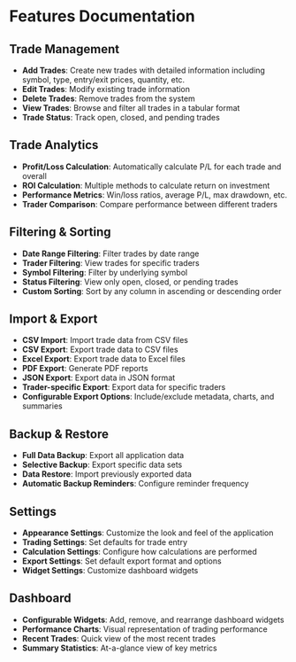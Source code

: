 
# Features Documentation

## Trade Management
- **Add Trades**: Create new trades with detailed information including symbol, type, entry/exit prices, quantity, etc.
- **Edit Trades**: Modify existing trade information
- **Delete Trades**: Remove trades from the system
- **View Trades**: Browse and filter all trades in a tabular format
- **Trade Status**: Track open, closed, and pending trades

## Trade Analytics
- **Profit/Loss Calculation**: Automatically calculate P/L for each trade and overall
- **ROI Calculation**: Multiple methods to calculate return on investment
- **Performance Metrics**: Win/loss ratios, average P/L, max drawdown, etc.
- **Trader Comparison**: Compare performance between different traders

## Filtering & Sorting
- **Date Range Filtering**: Filter trades by date range
- **Trader Filtering**: View trades for specific traders
- **Symbol Filtering**: Filter by underlying symbol
- **Status Filtering**: View only open, closed, or pending trades
- **Custom Sorting**: Sort by any column in ascending or descending order

## Import & Export
- **CSV Import**: Import trade data from CSV files
- **CSV Export**: Export trade data to CSV files
- **Excel Export**: Export trade data to Excel files
- **PDF Export**: Generate PDF reports
- **JSON Export**: Export data in JSON format
- **Trader-specific Export**: Export data for specific traders
- **Configurable Export Options**: Include/exclude metadata, charts, and summaries

## Backup & Restore
- **Full Data Backup**: Export all application data
- **Selective Backup**: Export specific data sets
- **Data Restore**: Import previously exported data
- **Automatic Backup Reminders**: Configure reminder frequency

## Settings
- **Appearance Settings**: Customize the look and feel of the application
- **Trading Settings**: Set defaults for trade entry
- **Calculation Settings**: Configure how calculations are performed
- **Export Settings**: Set default export format and options
- **Widget Settings**: Customize dashboard widgets

## Dashboard
- **Configurable Widgets**: Add, remove, and rearrange dashboard widgets
- **Performance Charts**: Visual representation of trading performance
- **Recent Trades**: Quick view of the most recent trades
- **Summary Statistics**: At-a-glance view of key metrics
